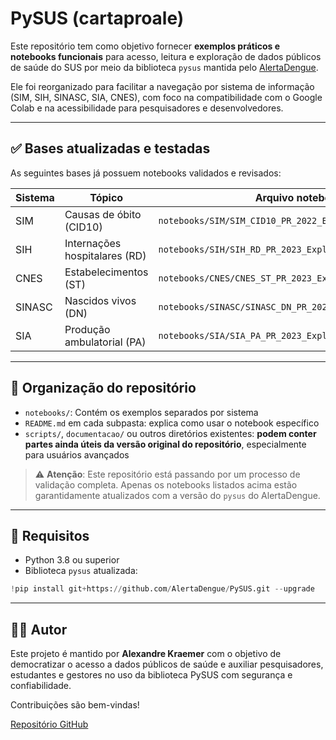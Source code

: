 # PySUS (cartaproale)

Este repositório tem como objetivo fornecer **exemplos práticos e notebooks funcionais** para acesso, leitura e exploração de dados públicos de saúde do SUS por meio da biblioteca `pysus` mantida pelo [AlertaDengue](https://github.com/AlertaDengue/PySUS).

Ele foi reorganizado para facilitar a navegação por sistema de informação (SIM, SIH, SINASC, SIA, CNES), com foco na compatibilidade com o Google Colab e na acessibilidade para pesquisadores e desenvolvedores.

---

## ✅ Bases atualizadas e testadas

As seguintes bases já possuem notebooks validados e revisados:

| Sistema | Tópico                         | Arquivo notebook                                 |
|---------|--------------------------------|--------------------------------------------------|
| SIM     | Causas de óbito (CID10)        | `notebooks/SIM/SIM_CID10_PR_2022_Exploracao.ipynb` |
| SIH     | Internações hospitalares (RD)  | `notebooks/SIH/SIH_RD_PR_2023_Exploracao_Oficial.ipynb` |
| CNES    | Estabelecimentos (ST)          | `notebooks/CNES/CNES_ST_PR_2023_Exploracao_Oficial.ipynb` |
| SINASC  | Nascidos vivos (DN)            | `notebooks/SINASC/SINASC_DN_PR_2022_Exploracao.ipynb` |
| SIA     | Produção ambulatorial (PA)     | `notebooks/SIA/SIA_PA_PR_2023_Exploracao_Oficial.ipynb` |

---

## 📂 Organização do repositório

- `notebooks/`: Contém os exemplos separados por sistema
- `README.md` em cada subpasta: explica como usar o notebook específico
- `scripts/`, `documentacao/` ou outros diretórios existentes: **podem conter partes ainda úteis da versão original do repositório**, especialmente para usuários avançados

> ⚠️ **Atenção**: Este repositório está passando por um processo de validação completa. Apenas os notebooks listados acima estão garantidamente atualizados com a versão do `pysus` do AlertaDengue.

---

## 📌 Requisitos

- Python 3.8 ou superior
- Biblioteca `pysus` atualizada:

```python
!pip install git+https://github.com/AlertaDengue/PySUS.git --upgrade
```

---

## 🙋‍♂️ Autor

Este projeto é mantido por **Alexandre Kraemer** com o objetivo de democratizar o acesso a dados públicos de saúde e auxiliar pesquisadores, estudantes e gestores no uso da biblioteca PySUS com segurança e confiabilidade.

Contribuições são bem-vindas!

[Repositório GitHub](https://github.com/cartaproale/PySUS)
